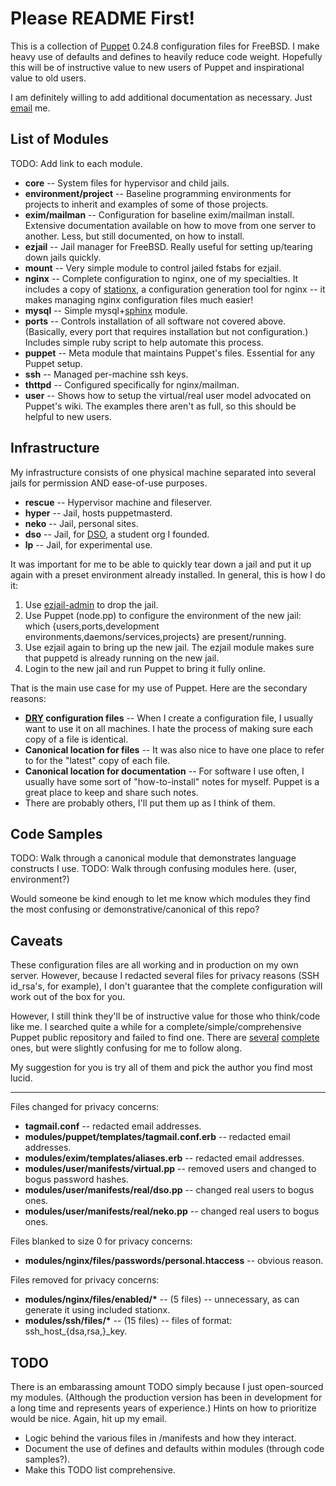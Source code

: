 Please README First!
====================
This is a collection of [Puppet](http://reductivelabs.com/trac/puppet/wiki/DocumentationStart) 0.24.8 configuration files for FreeBSD. I make heavy use of defaults and defines to heavily reduce code weight. Hopefully this will be of instructive value to new users of Puppet and inspirational value to old users.

I am definitely willing to add additional documentation as necessary. Just [email](mailto:eshao@nekogiri.com) me.


List of Modules
---------------
TODO: Add link to each module.

* __core__ -- System files for hypervisor and child jails.
* __environment/project__ -- Baseline programming environments for projects to inherit and examples of some of those projects.
* __exim/mailman__ -- Configuration for baseline exim/mailman install. Extensive documentation available on how to move from one server to another. Less, but still documented, on how to install.
* __ezjail__ -- Jail manager for FreeBSD. Really useful for setting up/tearing down jails quickly.
* __mount__ -- Very simple module to control jailed fstabs for ezjail.
* __nginx__ -- Complete configuration to nginx, one of my specialties. It includes a copy of [stationx](http://github.com/eshao/stationx), a configuration generation tool for nginx -- it makes managing nginx configuration files much easier!
* __mysql__ -- Simple mysql+[sphinx](http://www.sphinxsearch.com/) module.
* __ports__ -- Controls installation of all software not covered above. (Basically, every port that requires installation but not configuration.) Includes simple ruby script to help automate this process.
* __puppet__ -- Meta module that maintains Puppet's files. Essential for any Puppet setup.
* __ssh__ -- Managed per-machine ssh keys.
* __thttpd__ -- Configured specifically for nginx/mailman.
* __user__ -- Shows how to setup the virtual/real user model advocated on Puppet's wiki. The examples there aren't as full, so this should be helpful to new users.


Infrastructure
--------------
My infrastructure consists of one physical machine separated into several jails for permission AND ease-of-use purposes.

* __rescue__ -- Hypervisor machine and fileserver.
* __hyper__ -- Jail, hosts puppetmasterd.
* __neko__ -- Jail, personal sites.
* __dso__ -- Jail, for [DSO](http://dsoglobal.org), a student org I founded.
* __lp__ -- Jail, for experimental use.

It was important for me to be able to quickly tear down a jail and put it up again with a preset environment already installed. In general, this is how I do it:

1. Use [ezjail-admin](http://erdgeist.org/arts/software/ezjail/) to drop the jail.
2. Use Puppet (node.pp) to configure the environment of the new jail: which {users,ports,development environments,daemons/services,projects} are present/running.
3. Use ezjail again to bring up the new jail. The ezjail module makes sure that puppetd is already running on the new jail.
4. Login to the new jail and run Puppet to bring it fully online.

That is the main use case for my use of Puppet. Here are the secondary reasons:

* __[DRY](http://en.wikipedia.org/wiki/Don%27t_repeat_yourself) configuration files__ -- When I create a configuration file, I usually want to use it on all machines. I hate the process of making sure each copy of a file is identical.
* __Canonical location for files__ -- It was also nice to have one place to refer to for the "latest" copy of each file.
* __Canonical location for documentation__ -- For software I use often, I usually have some sort of "how-to-install" notes for myself. Puppet is a great place to keep and share such notes.
* There are probably others, I'll put them up as I think of them.


Code Samples
------------
TODO: Walk through a canonical module that demonstrates language constructs I use.
TODO: Walk through confusing modules here. (user, environment?) 
  
Would someone be kind enough to let me know which modules they find the most confusing or demonstrative/canonical of this repo?


Caveats
-------
These configuration files are all working and in production on my own server. However, because I redacted several files for privacy reasons (SSH id_rsa's, for example), I don't guarantee that the complete configuration will work out of the box for you.

However, I still think they'll be of instructive value for those who think/code like me. I searched quite a while for a complete/simple/comprehensive Puppet public repository and failed to find one. There are [several](http://reductivelabs.com/trac/puppet/wiki/PuppetModules) [complete](http://reductivelabs.com/trac/puppet/wiki/DocumentationStart) ones, but were slightly confusing for me to follow along.

My suggestion for you is try all of them and pick the author you find most lucid.

- - -

Files changed for privacy concerns:

* __tagmail.conf__ -- redacted email addresses.
* __modules/puppet/templates/tagmail.conf.erb__ -- redacted email addresses.
* __modules/exim/templates/aliases.erb__ -- redacted email addresses.
* __modules/user/manifests/virtual.pp__ -- removed users and changed to bogus password hashes.
* __modules/user/manifests/real/dso.pp__ -- changed real users to bogus ones.
* __modules/user/manifests/real/neko.pp__ -- changed real users to bogus ones.

Files blanked to size 0 for privacy concerns:

* __modules/nginx/files/passwords/personal.htaccess__ -- obvious reason.

Files removed for privacy concerns:

* __modules/nginx/files/enabled/*__ -- (5 files) -- unnecessary, as can generate it using included stationx.
* __modules/ssh/files/*__ -- (15 files) -- files of format: ssh_host_{dsa,rsa,}_key.<hostname>


TODO
----
There is an embarassing amount TODO simply because I just open-sourced my modules. (Although the production version has been in development for a long time and represents years of experience.) Hints on how to prioritize would be nice. Again, hit up my email.

* Logic behind the various files in /manifests and how they interact.
* Document the use of defines and defaults within modules (through code samples?).
* Make this TODO list comprehensive.
